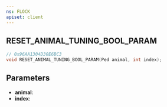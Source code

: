 ```yaml
---
ns: FLOCK
apiset: client
---
```

## RESET_ANIMAL_TUNING_BOOL_PARAM

```c
// 0x96AA1304D30E6BC3
void RESET_ANIMAL_TUNING_BOOL_PARAM(Ped animal, int index);
```


## Parameters
* **animal**:
* **index**: